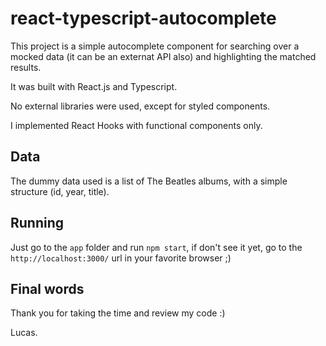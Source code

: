 # react-typescript-autocomplete

This project is a simple autocomplete component for searching over a mocked data (it can be an externat API also) and highlighting the matched results.

It was built with React.js and Typescript.

No external libraries were used, except for styled components.

I implemented React Hooks with functional components only.

## Data

The dummy data used is a list of The Beatles albums, with a simple structure (id, year, title).

## Running

Just go to the `app` folder and run `npm start`, if don't see it yet, go to the `http://localhost:3000/` url in your favorite browser ;)

## Final words

Thank you for taking the time and review my code :)

Lucas.

